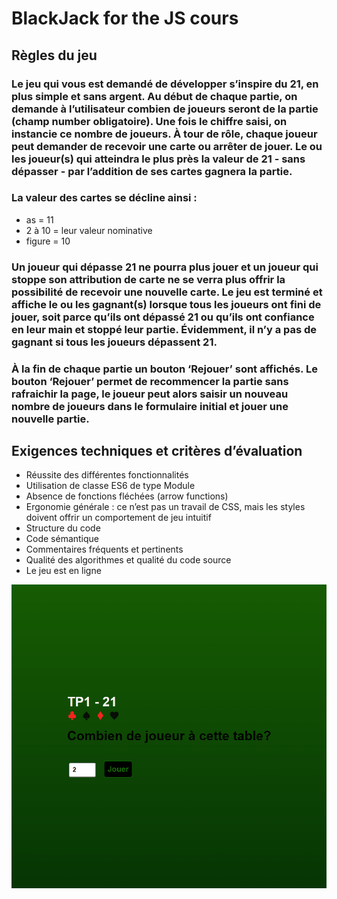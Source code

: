 # BlackJack for the JS cours

## Règles du jeu
### Le jeu qui vous est demandé de développer s’inspire du 21, en plus simple et sans argent. Au début de chaque partie, on demande à l’utilisateur combien de joueurs seront de la partie (champ number obligatoire). Une fois le chiffre saisi, on instancie ce nombre de joueurs. À tour de rôle, chaque joueur peut demander de recevoir une carte ou arrêter de jouer. Le ou les joueur(s) qui atteindra le plus près la valeur de 21 - sans dépasser - par l’addition de ses cartes gagnera la partie.

### La valeur des cartes se décline ainsi :

- as = 11
- 2 à 10 = leur valeur nominative
- figure = 10

### Un joueur qui dépasse 21 ne pourra plus jouer et un joueur qui stoppe son attribution de carte ne se verra plus offrir la possibilité de recevoir une nouvelle carte. Le jeu est terminé et  affiche le ou les gagnant(s) lorsque tous les joueurs ont fini de jouer, soit parce qu’ils ont dépassé 21 ou qu’ils ont confiance en leur main et stoppé leur partie. Évidemment, il n’y a pas de gagnant si tous les joueurs dépassent 21.
### À la fin de chaque partie un bouton ‘Rejouer’ sont  affichés. Le bouton ‘Rejouer’ permet de recommencer la partie sans rafraichir la page, le joueur peut alors saisir un nouveau nombre de joueurs dans le formulaire initial et jouer une nouvelle partie.

## Exigences techniques et critères d’évaluation
- Réussite des différentes fonctionnalités
- Utilisation de classe ES6 de type Module
- Absence de fonctions fléchées (arrow functions)
- Ergonomie générale : ce n’est pas un travail de CSS, mais les styles doivent offrir un comportement de jeu intuitif
- Structure du code
- Code sémantique
- Commentaires fréquents et pertinents
- Qualité des algorithmes et qualité du code source
- Le jeu est en ligne

![Apresentation blackjack](./Animation.gif)

